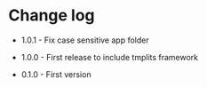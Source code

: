 # Change log

- 1.0.1 - Fix case sensitive app folder

- 1.0.0 - First release to include tmplits framework

- 0.1.0 - First version